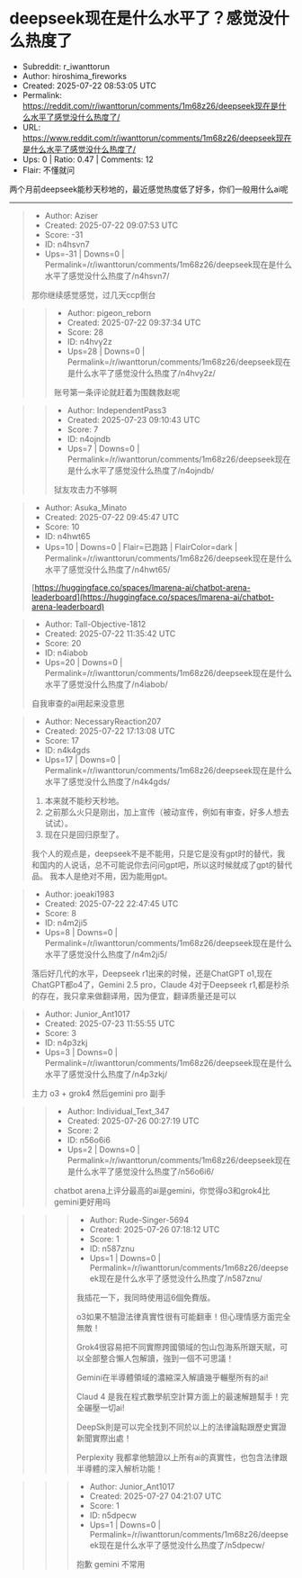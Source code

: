 # deepseek现在是什么水平了？感觉没什么热度了

- Subreddit: r_iwanttorun
- Author: hiroshima_fireworks
- Created: 2025-07-22 08:53:05 UTC
- Permalink: https://reddit.com/r/iwanttorun/comments/1m68z26/deepseek现在是什么水平了感觉没什么热度了/
- URL: https://www.reddit.com/r/iwanttorun/comments/1m68z26/deepseek现在是什么水平了感觉没什么热度了/
- Ups: 0 | Ratio: 0.47 | Comments: 12
- Flair: 不懂就问


两个月前deepseek能秒天秒地的，最近感觉热度低了好多，你们一般用什么ai呢


---

> - Author: Aziser
> - Created: 2025-07-22 09:07:53 UTC
> - Score: -31
> - ID: n4hsvn7
> - Ups=-31 | Downs=0 | Permalink=/r/iwanttorun/comments/1m68z26/deepseek现在是什么水平了感觉没什么热度了/n4hsvn7/
>
> 那你继续感觉感觉，过几天ccp倒台

>> - Author: pigeon_reborn
>> - Created: 2025-07-22 09:37:34 UTC
>> - Score: 28
>> - ID: n4hvy2z
>> - Ups=28 | Downs=0 | Permalink=/r/iwanttorun/comments/1m68z26/deepseek现在是什么水平了感觉没什么热度了/n4hvy2z/
>>
>> 账号第一条评论就赶着为围魏救赵呢

>> - Author: IndependentPass3
>> - Created: 2025-07-23 09:10:43 UTC
>> - Score: 7
>> - ID: n4ojndb
>> - Ups=7 | Downs=0 | Permalink=/r/iwanttorun/comments/1m68z26/deepseek现在是什么水平了感觉没什么热度了/n4ojndb/
>>
>> 狱友攻击力不够啊

> - Author: Asuka_Minato
> - Created: 2025-07-22 09:45:47 UTC
> - Score: 10
> - ID: n4hwt65
> - Ups=10 | Downs=0 | Flair=已跑路 | FlairColor=dark | Permalink=/r/iwanttorun/comments/1m68z26/deepseek现在是什么水平了感觉没什么热度了/n4hwt65/
>
> [https://huggingface.co/spaces/lmarena-ai/chatbot-arena-leaderboard](https://huggingface.co/spaces/lmarena-ai/chatbot-arena-leaderboard)

> - Author: Tall-Objective-1812
> - Created: 2025-07-22 11:35:42 UTC
> - Score: 20
> - ID: n4iabob
> - Ups=20 | Downs=0 | Permalink=/r/iwanttorun/comments/1m68z26/deepseek现在是什么水平了感觉没什么热度了/n4iabob/
>
> 自我审查的ai用起来没意思

> - Author: NecessaryReaction207
> - Created: 2025-07-22 17:13:08 UTC
> - Score: 17
> - ID: n4k4gds
> - Ups=17 | Downs=0 | Permalink=/r/iwanttorun/comments/1m68z26/deepseek现在是什么水平了感觉没什么热度了/n4k4gds/
>
> 1. 本来就不能秒天秒地。
> 2. 之前那么火只是刚出，加上宣传（被动宣传，例如有审查，好多人想去试试）。
> 3. 现在只是回归原型了。
> 
> 我个人的观点是，deepseek不是不能用，只是它是没有gpt时的替代，我和国内的人说话，总不可能说你去问问gpt吧，所以这时候就成了gpt的替代品。
> 我本人是绝对不用，因为能用gpt。

> - Author: joeaki1983
> - Created: 2025-07-22 22:47:45 UTC
> - Score: 8
> - ID: n4m2ji5
> - Ups=8 | Downs=0 | Permalink=/r/iwanttorun/comments/1m68z26/deepseek现在是什么水平了感觉没什么热度了/n4m2ji5/
>
> 落后好几代的水平，Deepseek r1出来的时候，还是ChatGPT o1,现在ChatGPT都o4了，Gemini 2.5 pro，Claude 4对于Deepseek r1,都是秒杀的存在，我只拿来做翻译用，因为便宜，翻译质量还是可以

> - Author: Junior_Ant1017
> - Created: 2025-07-23 11:55:55 UTC
> - Score: 3
> - ID: n4p3zkj
> - Ups=3 | Downs=0 | Permalink=/r/iwanttorun/comments/1m68z26/deepseek现在是什么水平了感觉没什么热度了/n4p3zkj/
>
> 主力 o3 + grok4 然后gemini pro 副手

>> - Author: Individual_Text_347
>> - Created: 2025-07-26 00:27:19 UTC
>> - Score: 2
>> - ID: n56o6i6
>> - Ups=2 | Downs=0 | Permalink=/r/iwanttorun/comments/1m68z26/deepseek现在是什么水平了感觉没什么热度了/n56o6i6/
>>
>> chatbot arena上评分最高的ai是gemini，你觉得o3和grok4比gemini更好用吗

>>> - Author: Rude-Singer-5694
>>> - Created: 2025-07-26 07:18:12 UTC
>>> - Score: 1
>>> - ID: n587znu
>>> - Ups=1 | Downs=0 | Permalink=/r/iwanttorun/comments/1m68z26/deepseek现在是什么水平了感觉没什么热度了/n587znu/
>>>
>>> 我插花一下，我同時使用這6個免費版。 
>>> 
>>> o3如果不驗證法律真實性很有可能翻車！但心理情感方面完全無敵！
>>> 
>>> Grok4很容易把不同實際跨國領域的包山包海系所跟天賦，可以全部整合懶人包解讀，強到一個不可思議！
>>> 
>>> Gemini在半導體領域的濃縮深入解讀幾乎輾壓所有的ai!
>>> 
>>> Claud 4 是我在程式數學航空計算方面上的最速解題幫手！完全碾壓一切ai!
>>> 
>>> DeepSk則是可以完全找到不同於以上的法律論點跟歷史實證新聞實際出處！
>>> 
>>> Perplexity 我都拿他驗證以上所有ai的真實性，也包含法律跟半導體的深入解析功能！

>>> - Author: Junior_Ant1017
>>> - Created: 2025-07-27 04:21:07 UTC
>>> - Score: 1
>>> - ID: n5dpecw
>>> - Ups=1 | Downs=0 | Permalink=/r/iwanttorun/comments/1m68z26/deepseek现在是什么水平了感觉没什么热度了/n5dpecw/
>>>
>>> 抱歉 gemini 不常用
